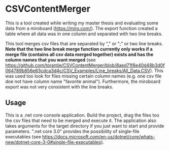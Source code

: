 # CSVContentMerger
This is a tool created while writing my master thesis and evaluating some data from a miroboard (https://miro.com/). The export function created a table where all data was in one column and separated with two line breaks. 

This tool merges csv files that are separated by "," or ";" or two line breaks. **Note that the two line break merge function currently only works if a merge file (contains all csv data merged together) exists and has the column names that you want merged** (see https://github.com/torantie/CSVContentMerger/blob/8aed71f8e40d48b3d0f064789b856e83cdca3d4c/CSV_Examples/Line_breaks/All_Data.CSV). This was used too look for files missing certain column names (e.g. one csv file doe not have column name "favorite animal"). Furthermore, the miroboard export was not very consistent with the line breaks.

## Usage
This is a .net core console application. Build the project, drag the files too the csv files that need to be merged and execute it. The application also takes arguments for the target directory if you just want to start and provide parameters. ".net core 3.0" provides the possibility of single-file executables (see https://docs.microsoft.com/en-us/dotnet/core/whats-new/dotnet-core-3-0#single-file-executables).
